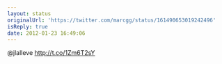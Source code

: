 ```yaml
---
layout: status
originalUrl: 'https://twitter.com/marcgg/status/161490653019242496'
isReply: true
date: 2012-01-23 16:49:06
---
```


@jlalleve http://t.co/1Zm6T2sY
